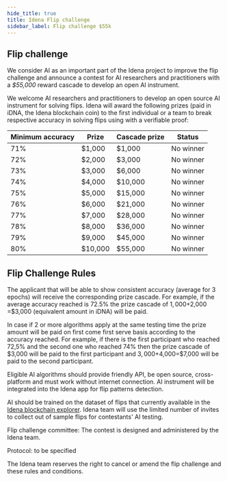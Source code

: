 ```yaml
---
hide_title: true
title: Idena Flip challenge
sidebar_label: Flip challenge $55k
---
```


## Flip challenge

We consider AI as an important part of the Idena project to improve the flip challenge and announce a contest for AI researchers and practitioners with a _$55,000_ reward cascade to develop an open AI instrument.

We welcome AI researchers and practitioners to develop an open source AI instrument for solving flips. Idena will award the following prizes (paid in iDNA, the Idena blockchain coin) to the first individual or a team to break respective accuracy in solving flips using with a verifiable proof:

| Minimum accuracy | Prize   | Cascade prize | Status    |
| ---------------- | ------- | ------------- | --------- |
| 71%              | $1,000  | $1,000        | No winner |
| 72%              | $2,000  | $3,000        | No winner |
| 73%              | $3,000  | $6,000        | No winner |
| 74%              | $4,000  | $10,000       | No winner |
| 75%              | $5,000  | $15,000       | No winner |
| 76%              | $6,000  | $21,000       | No winner |
| 77%              | $7,000  | $28,000       | No winner |
| 78%              | $8,000  | $36,000       | No winner |
| 79%              | $9,000  | $45,000       | No winner |
| 80%              | $10,000 | $55,000       | No winner |

## Flip Challenge Rules

The applicant that will be able to show consistent accuracy (average for 3 epochs) will receive the corresponding prize cascade. For example, if the average accuracy reached is 72.5% the prize cascade of $1,000+$2,000 =$3,000 (equivalent amount in iDNA) will be paid.

In case if 2 or more algorithms apply at the same testing time the prize amount will be paid on first come first serve basis according to the accuracy reached. For example, if there is the first participant who reached 72,5% and the second one who reached 74% then the prize cascade of $3,000 will be paid to the first participant and $3,000+$4,000=$7,000 will be paid to the second participant.

Eligible AI algorithms should provide friendly API, be open source, cross-platform and must work without internet connection. AI instrument will be integrated into the Idena app for flip patterns detection.

AI should be trained on the dataset of flips that currently available in the [Idena blockchain explorer](https://scan.idena.io). Idena team will use the limited number of invites to collect out of sample flips for contestants' AI testing.

Flip challenge committee:
The contest is designed and administered by the Idena team.

Protocol: to be specified

The Idena team reserves the right to cancel or amend the flip challenge and these rules and conditions.

